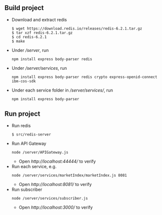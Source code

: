 ## Build project

* Download and extract redis
    ```
    $ wget https://download.redis.io/releases/redis-6.2.1.tar.gz
    $ tar xzf redis-6.2.1.tar.gz
    $ cd redis-6.2.1
    $ make
    ```

* Under */server*, run
    ```
    npm install express body-parser redis
    ```
* Under */server/services*, run
    ```
    npm install express body-parser redis crypto express-openid-connect ibm-cos-sdk
    ```
* Under each service folder in */server/services/*, run
    ```
    npm install express body-parser
    ```


## Run project

* Run redis
    ```
    $ src/redis-server
    ```
* Run API Gateway
    ```
    node /server/APIGateway.js
    ```
    * Open *http://localhost:44444/* to verify
* Run each service, e.g.
    ```
    node /server/services/marketIndex/marketIndex.js 8081
    ```
    * Open *http://localhost:8081/* to verify
* Run subscriber
    ```
    node /server/services/subscriber.js
    ```
    * Open *http://localhost:3000/* to verify
